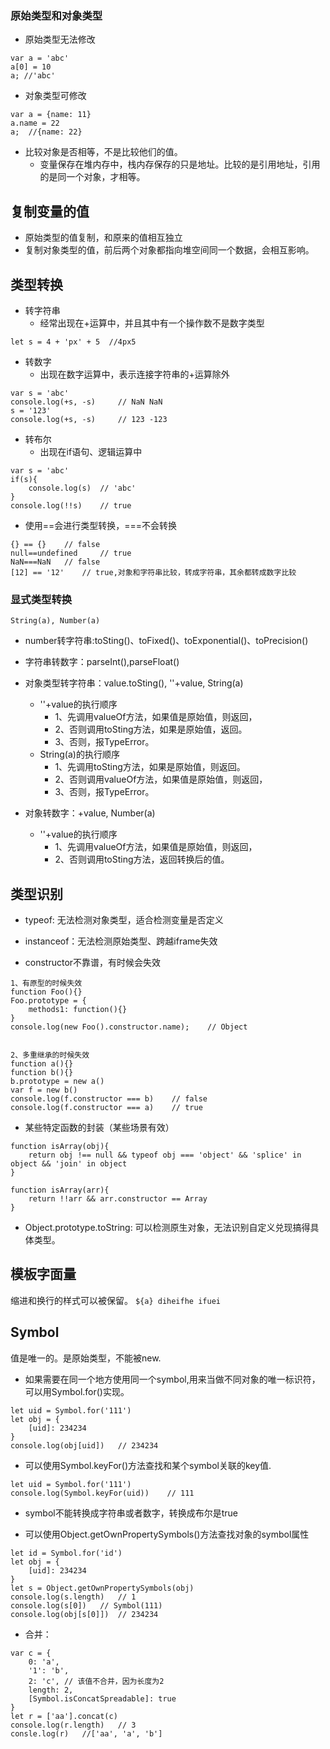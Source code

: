 
### 原始类型和对象类型
- 原始类型无法修改
```
var a = 'abc'
a[0] = 10
a; //'abc'
```

- 对象类型可修改
```
var a = {name: 11}
a.name = 22
a;  //{name: 22}
```

- 比较对象是否相等，不是比较他们的值。
    - 变量保存在堆内存中，栈内存保存的只是地址。比较的是引用地址，引用的是同一个对象，才相等。

## 复制变量的值
- 原始类型的值复制，和原来的值相互独立
- 复制对象类型的值，前后两个对象都指向堆空间同一个数据，会相互影响。


## 类型转换
- 转字符串
    - 经常出现在+运算中，并且其中有一个操作数不是数字类型
```
let s = 4 + 'px' + 5  //4px5
```

- 转数字
    - 出现在数字运算中，表示连接字符串的+运算除外
```
var s = 'abc'
console.log(+s, -s)     // NaN NaN
s = '123'
console.log(+s, -s)     // 123 -123
```

- 转布尔
    - 出现在if语句、逻辑运算中
```
var s = 'abc'
if(s){
    console.log(s)  // 'abc'
}
console.log(!!s)    // true
```

- 使用==会进行类型转换，===不会转换
```
{} == {}    // false
null==undefined     // true
NaN===NaN   // false
[12] == '12'    // true,对象和字符串比较，转成字符串，其余都转成数字比较
```

### 显式类型转换
```
String(a), Number(a)
```

- number转字符串:toSting()、toFixed()、toExponential()、toPrecision()
- 字符串转数字：parseInt(),parseFloat()

- 对象类型转字符串：value.toSting(), ''+value, String(a)
    - ''+value的执行顺序
        - 1、先调用valueOf方法，如果值是原始值，则返回，
        - 2、否则调用toSting方法，如果是原始值，返回。
        - 3、否则，报TypeError。
    - String(a)的执行顺序
        - 1、先调用toSting方法，如果是原始值，则返回。
        - 2、否则调用valueOf方法，如果值是原始值，则返回，
        - 3、否则，报TypeError。

- 对象转数字：+value, Number(a)
    - ''+value的执行顺序
        - 1、先调用valueOf方法，如果值是原始值，则返回，
        - 2、否则调用toSting方法，返回转换后的值。


## 类型识别
- typeof: 无法检测对象类型，适合检测变量是否定义  
- instanceof：无法检测原始类型、跨越iframe失效

- constructor不靠谱，有时候会失效
```
1、有原型的时候失效
function Foo(){}
Foo.prototype = {
    methods1: function(){}
}
console.log(new Foo().constructor.name);    // Object


2、多重继承的时候失效
function a(){}
function b(){}
b.prototype = new a()
var f = new b()
console.log(f.constructor === b)    // false
console.log(f.constructor === a)    // true
```

- 某些特定函数的封装（某些场景有效）
```
function isArray(obj){
    return obj !== null && typeof obj === 'object' && 'splice' in object && 'join' in object
}

function isArray(arr){
    return !!arr && arr.constructor == Array
}
```

- Object.prototype.toString: 可以检测原生对象，无法识别自定义兑现搞得具体类型。


## 模板字面量
缩进和换行的样式可以被保留。
`${a} diheifhe ifuei`


## Symbol
值是唯一的。是原始类型，不能被new.

- 如果需要在同一个地方使用同一个symbol,用来当做不同对象的唯一标识符，可以用Symbol.for()实现。
```
let uid = Symbol.for('111')
let obj = {
    [uid]: 234234
}
console.log(obj[uid])   // 234234
```

- 可以使用Symbol.keyFor()方法查找和某个symbol关联的key值.
```
let uid = Symbol.for('111')
console.log(Symbol.keyFor(uid))    // 111
```

- symbol不能转换成字符串或者数字，转换成布尔是true

- 可以使用Object.getOwnPropertySymbols()方法查找对象的symbol属性
```
let id = Symbol.for('id')
let obj = {
    [uid]: 234234
}
let s = Object.getOwnPropertySymbols(obj)
console.log(s.length)   // 1
console.log(s[0])   // Symbol(111)
console.log(obj[s[0]])  // 234234
```

- 合并：
```
var c = {
    0: 'a',
    '1': 'b',
    2: 'c', // 该值不合并，因为长度为2
    length: 2,
    [Symbol.isConcatSpreadable]: true
}
let r = ['aa'].concat(c)
console.log(r.length)   // 3
consle.log(r)   //['aa', 'a', 'b']
```

